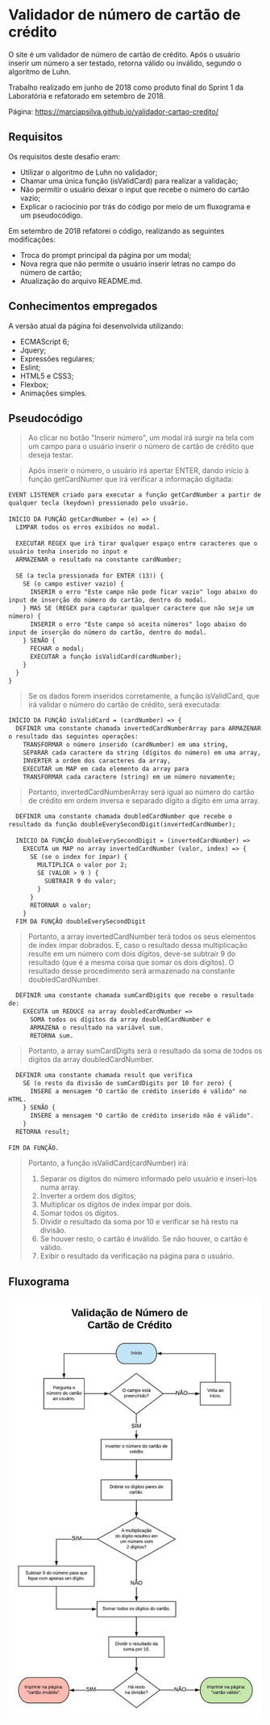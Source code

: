 # Validador de número de cartão de crédito

O site é um validador de número de cartão de crédito. Após o usuário inserir um número a ser testado, retorna válido ou inválido, segundo o algoritmo de Luhn. 

Trabalho realizado em junho de 2018 como produto final do Sprint 1 da Laboratória e refatorado em setembro de 2018. 

Página: https://marciapsilva.github.io/validador-cartao-credito/

## Requisitos 

Os requisitos deste desafio eram:

- Utilizar o algoritmo de Luhn no validador;
- Chamar uma única função (isValidCard) para realizar a validação;
- Não permitir o usuário deixar o input que recebe o número do cartão vazio;
- Explicar o raciocínio por trás do código por meio de um fluxograma e um pseudocódigo.

Em setembro de 2018 refatorei o código, realizando as seguintes modificações:

- Troca do prompt principal da página por um modal;
- Nova regra que não permite o usuário inserir letras no campo do número de cartão;
- Atualização do arquivo README.md.

## Conhecimentos empregados

A versão atual da página foi desenvolvida utilizando:

- ECMAScript 6;
- Jquery;
- Expressões regulares;
- Eslint;
- HTML5 e CSS3;
- Flexbox;
- Animações simples.

## Pseudocódigo

>Ao clicar no botão "Inserir número", um modal irá surgir na tela com um campo para o usuário inserir o número de cartão de crédito que deseja testar.

>Após inserir o número, o usuário irá apertar ENTER, dando início à função getCardNumer que irá verificar a informação digitada:

    EVENT LISTENER criado para executar a função getCardNumber a partir de qualquer tecla (keydown) pressionado pelo usuário.

    INÍCIO DA FUNÇÃO getCardNumber = (e) => {
      LIMPAR todos os erros exibidos no modal.

      EXECUTAR REGEX que irá tirar qualquer espaço entre caracteres que o usuário tenha inserido no input e 
      ARMAZENAR o resultado na constante cardNumber;

      SE (a tecla pressionada for ENTER (13)) {
        SE (o campo estiver vazio) {
          INSERIR o erro "Este campo não pode ficar vazio" logo abaixo do input de inserção do número do cartão, dentro do modal.
        } MAS SE (REGEX para capturar qualquer caractere que não seja um número) {
          INSERIR o erro "Este campo só aceita números" logo abaixo do input de inserção do número do cartão, dentro do modal.
        } SENÃO {
          FECHAR o modal;
          EXECUTAR a função isValidCard(cardNumber);
        }
      }
    }

>Se os dados forem inseridos corretamente, a função isValidCard, que irá validar o número do cartão de crédito, será executada:

    INÍCIO DA FUNÇÃO isValidCard = (cardNumber) => {
      DEFINIR uma constante chamada invertedCardNumberArray para ARMAZENAR o resultado das seguintes operações: 
        TRANSFORMAR o número inserido (cardNumber) em uma string,
        SEPARAR cada caractere da string (dígitos do número) em uma array,
        INVERTER a ordem dos caracteres da array,
        EXECUTAR um MAP em cada elemento da array para
        TRANSFORMAR cada caractere (string) em um número novamente;

>Portanto, invertedCardNumberArray será igual ao número do cartão de crédito em ordem inversa e separado dígito a dígito em uma array.

      DEFINIR uma constante chamada doubledCardNumber que recebe o resultado da função doubleEverySecondDigit(invertedCardNumber);

      INÍCIO DA FUNÇÃO doubleEverySecondDigit = (invertedCardNumber) =>
        EXECUTA um MAP no array invertedCardNumber (valor, index) => {
          SE (se o index for ímpar) {
            MULTIPLICA o valor por 2;
            SE (VALOR > 9 ) {
              SUBTRAIR 9 do valor;
            }
          }
          RETORNAR o valor;
        }
      FIM DA FUNÇÃO doubleEverySecondDigit

>Portanto, a array invertedCardNumber terá todos os seus elementos de índex ímpar dobrados. E, caso o resultado dessa multiplicação resulte em um número com dois dígitos, deve-se subtrair 9 do resultado (que é a mesma coisa que somar os dois dígitos). O resultado desse procedimento será armazenado na constante doubledCardNumber.

      DEFINIR uma constante chamada sumCardDigits que recebe o resultado de:
        EXECUTA um REDUCE na array doubledCardNumber => 
          SOMA todos os dígitos da array doubledCardNumber e 
          ARMAZENA o resultado na variável sum.
          RETORNA sum. 

>Portanto, a array sumCardDigits será o resultado da soma de todos os dígitos da array doubledCardNumber.

      DEFINIR uma constante chamada result que verifica
        SE (o resto da divisão de sumCardDigits por 10 for zero) {
          INSERE a mensagem "O cartão de crédito inserido é válido" no HTML.
        } SENÃO {
          INSERE a mensagem "O cartão de crédito inserido não é válido".
        }
      RETORNA result;

    FIM DA FUNÇÃO.

> Portanto, a função isValidCard(cardNumber) irá:
>  1) Separar os dígitos do número informado pelo usuário e inseri-los numa array.
>  2) Inverter a ordem dos dígitos;
>  3) Multiplicar os dígitos de index ímpar por dois.
>  4) Somar todos os dígitos.
>  5) Dividir o resultado da soma por 10 e verificar se há resto na divisão.
>  6) Se houver resto, o cartão é inválido. Se não houver, o cartão é válido.
>  7) Exibir o resultado da verificação na página para o usuário.

## Fluxograma

![Fluxograma da validação de número de cartão de crédito](docs/fluxograma-validacao-cartao-de-credito.jpeg)
